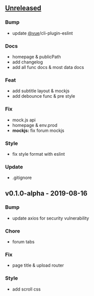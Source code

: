 <a name="unreleased"></a>
## [Unreleased]

### Bump
- update [@vue](https://github.com/vue)/cli-plugin-eslint

### Docs
- homepage & publicPath
- add changelog
- add all func docs & most data docs

### Feat
- add subtitle layout & mockjs
- add debounce func & pre style

### Fix
- mock.js api
- homepage & env.prod
- **mockjs:** fix forum mockjs

### Style
- fix style format with eslint

### Update
- .gitignore


<a name="v0.1.0-alpha"></a>
## v0.1.0-alpha - 2019-08-16
### Bump
- update axios for security vulnerability

### Chore
- forum tabs

### Fix
- page title & upload router

### Style
- add scroll css


[Unreleased]: https://github.com/endpot/SpiderX-Frontend/compare/v0.1.0-alpha...HEAD

